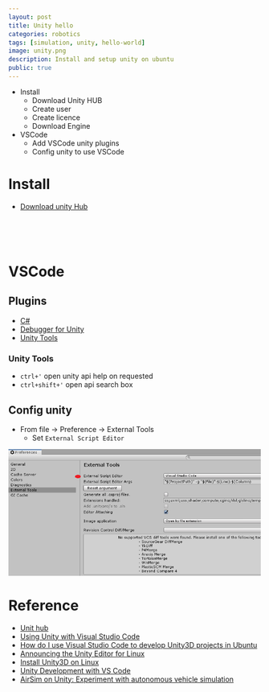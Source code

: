 ```yaml
---
layout: post
title: Unity hello
categories: robotics
tags: [simulation, unity, hello-world]
image: unity.png
description: Install and setup unity on ubuntu
public: true
---
```

- Install
  - Download Unity HUB
  - Create user
  - Create licence
  - Download Engine
- VSCode 
  - Add VSCode unity plugins
  - Config unity to use VSCode

# Install
- [Download unity Hub](https://public-cdn.cloud.unity3d.com/hub/prod/UnityHub.AppImage)

&nbsp;  
&nbsp;  
&nbsp;  
# VSCode
## Plugins
- [C#](https://marketplace.visualstudio.com/items?itemName=ms-vscode.csharp)
- [Debugger for Unity](https://marketplace.visualstudio.com/items?itemName=Unity.unity-debug)
- [Unity Tools](https://marketplace.visualstudio.com/items?itemName=Tobiah.unity-tools)


### Unity Tools
- `ctrl+'` open unity api help on requested
- `ctrl+shift+'` open api search box 



## Config unity
- From file -> Preference -> External Tools
  - Set `External Script Editor`

![](/images/unity1.png)


# Reference
- [Unit hub](https://forum.unity.com/threads/unity-hub-v-1-6-0-is-now-available.640792/?_ga=2.7119793.264835190.1571027440-477340573.1570608704)
- [Using Unity with Visual Studio Code](https://www.youtube.com/watch?v=qCkFzMSILzk)
- [How do I use Visual Studio Code to develop Unity3D projects in Ubuntu](https://stackoverflow.com/questions/52807397/how-do-i-use-visual-studio-code-to-develop-unity3d-projects-in-ubuntu)
- [Announcing the Unity Editor for Linux](https://blogs.unity3d.com/2019/05/30/announcing-the-unity-editor-for-linux/)
- [Install Unity3D on Linux](https://www.linuxdeveloper.space/install-unity-linux/)
- [Unity Development with VS Code](https://code.visualstudio.com/docs/other/unity)
- [AirSim on Unity: Experiment with autonomous vehicle simulation](https://blogs.unity3d.com/2018/11/14/airsim-on-unity-experiment-with-autonomous-vehicle-simulation/)